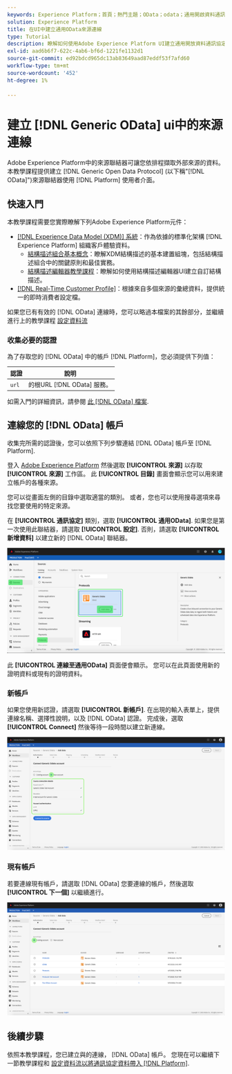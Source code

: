 ```yaml
---
keywords: Experience Platform；首頁；熱門主題；OData；odata；通用開啟資料通訊協定
solution: Experience Platform
title: 在UI中建立通用OData來源連線
type: Tutorial
description: 瞭解如何使用Adobe Experience Platform UI建立通用開放資料通訊協定來源連線。
exl-id: aad6b6f7-622c-4ab6-bf6d-1221fe1132d1
source-git-commit: ed92bdcd965dc13ab83649aad87eddf53f7afd60
workflow-type: tm+mt
source-wordcount: '452'
ht-degree: 1%

---
```


# 建立 [!DNL Generic OData] ui中的來源連線

Adobe Experience Platform中的來源聯結器可讓您依排程擷取外部來源的資料。 本教學課程提供建立 [!DNL Generic Open Data Protocol] (以下稱&quot;[!DNL OData]&quot;)來源聯結器使用 [!DNL Platform] 使用者介面。

## 快速入門

本教學課程需要您實際瞭解下列Adobe Experience Platform元件：

* [[!DNL Experience Data Model (XDM)] 系統](../../../../../xdm/home.md)：作為依據的標準化架構 [!DNL Experience Platform] 組織客戶體驗資料。
   * [結構描述組合基本概念](../../../../../xdm/schema/composition.md)：瞭解XDM結構描述的基本建置組塊，包括結構描述組合中的關鍵原則和最佳實務。
   * [結構描述編輯器教學課程](../../../../../xdm/tutorials/create-schema-ui.md)：瞭解如何使用結構描述編輯器UI建立自訂結構描述。
* [[!DNL Real-Time Customer Profile]](../../../../../profile/home.md)：根據來自多個來源的彙總資料，提供統一的即時消費者設定檔。

如果您已有有效的 [!DNL OData] 連線時，您可以略過本檔案的其餘部分，並繼續進行上的教學課程 [設定資料流](../../dataflow/protocols.md)

### 收集必要的認證

為了存取您的 [!DNL OData] 中的帳戶 [!DNL Platform]，您必須提供下列值：

| 認證 | 說明 |
| ---------- | ----------- |
| `url` | 的根URL [!DNL OData] 服務。 |

如需入門的詳細資訊，請參閱 [此 [!DNL OData] 檔案](https://www.odata.org/getting-started/basic-tutorial/).

## 連線您的 [!DNL OData] 帳戶

收集完所需的認證後，您可以依照下列步驟連結 [!DNL OData] 帳戶至 [!DNL Platform].

登入 [Adobe Experience Platform](https://platform.adobe.com) 然後選取 **[!UICONTROL 來源]** 以存取 **[!UICONTROL 來源]** 工作區。 此 **[!UICONTROL 目錄]** 畫面會顯示您可以用來建立帳戶的各種來源。

您可以從畫面左側的目錄中選取適當的類別。 或者，您也可以使用搜尋選項來尋找您要使用的特定來源。

在 **[!UICONTROL 通訊協定]** 類別，選取 **[!UICONTROL 通用OData]**. 如果您是第一次使用此聯結器，請選取 **[!UICONTROL 設定]**. 否則，請選取 **[!UICONTROL 新增資料]** 以建立新的 [!DNL OData] 聯結器。

![目錄](../../../../images/tutorials/create/odata/catalog.png)

此 **[!UICONTROL 連線至通用OData]** 頁面便會顯示。 您可以在此頁面使用新的證明資料或現有的證明資料。

### 新帳戶

如果您使用新認證，請選取 **[!UICONTROL 新帳戶]**. 在出現的輸入表單上，提供連線名稱、選擇性說明，以及 [!DNL OData] 認證。 完成後，選取 **[!UICONTROL Connect]** 然後等待一段時間以建立新連線。

![connect](../../../../images/tutorials/create/odata/connect.png)

### 現有帳戶

若要連線現有帳戶，請選取 [!DNL OData] 您要連線的帳戶，然後選取 **[!UICONTROL 下一個]** 以繼續進行。

![現有](../../../../images/tutorials/create/odata/existing.png)

## 後續步驟

依照本教學課程，您已建立與的連線， [!DNL OData] 帳戶。 您現在可以繼續下一節教學課程和 [設定資料流以將通訊協定資料帶入 [!DNL Platform]](../../dataflow/protocols.md).
